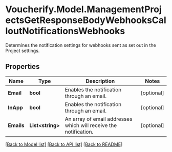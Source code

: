 # Voucherify.Model.ManagementProjectsGetResponseBodyWebhooksCalloutNotificationsWebhooks
Determines the notification settings for webhooks sent as set out in the Project settings.

## Properties

Name | Type | Description | Notes
------------ | ------------- | ------------- | -------------
**Email** | **bool** | Enables the notification through an email. | [optional] 
**InApp** | **bool** | Enables the notification through an email. | [optional] 
**Emails** | **List&lt;string&gt;** | An array of email addresses which will receive the notification. | [optional] 

[[Back to Model list]](../../README.md#documentation-for-models) [[Back to API list]](../../README.md#documentation-for-api-endpoints) [[Back to README]](../../README.md)

